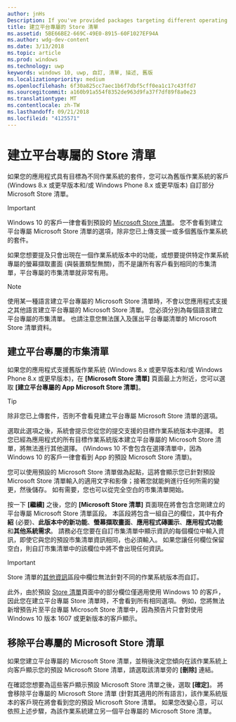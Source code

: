 ```yaml
---
author: jnHs
Description: If you've provided packages targeting different operating systems, you have the option to customize parts of your Store listing for different targeted operating systems.
title: 建立平台專屬的 Store 清單
ms.assetid: 5BE66BE2-669C-49E0-8915-60F1027EF94A
ms.author: wdg-dev-content
ms.date: 3/13/2018
ms.topic: article
ms.prod: windows
ms.technology: uwp
keywords: windows 10, uwp, 自訂, 清單, 描述, 舊版
ms.localizationpriority: medium
ms.openlocfilehash: 6f30a825cc7aec1b6f7dbf5cff0ea1c17c43ffd7
ms.sourcegitcommit: a160b91a554f8352de963d9fa37f7df89f8a0e23
ms.translationtype: MT
ms.contentlocale: zh-TW
ms.lasthandoff: 09/21/2018
ms.locfileid: "4125571"
---
```

# <a name="create-platform-specific-store-listings"></a>建立平台專屬的 Store 清單


如果您的應用程式具有目標為不同作業系統的套件，您可以為舊版作業系統的客戶 (Windows 8.x 或更早版本和/或 Windows Phone 8.x 或更早版本) 自訂部分 Microsoft Store 清單。 

> [!IMPORTANT]
> Windows 10 的客戶一律會看到預設的 [Microsoft Store 清單](create-app-store-listings.md)。 您不會看到建立平台專屬 Microsoft Store 清單的選項，除非您已上傳支援一或多個舊版作業系統的套件。 

如果您想要提及只會出現在一個作業系統版本中的功能，或想要提供特定作業系統專屬的螢幕擷取畫面 (與裝置類型無關)，而不是讓所有客戶看到相同的市集清單，平台專屬的市集清單就非常有用。

> [!NOTE]
> 使用某一種語言建立平台專屬的 Microsoft Store 清單時，不會以您應用程式支援之其他語言建立平台專屬的 Microsoft Store 清單。 您必須分別為每個語言建立平台專屬的市集清單。 也請注意您無法匯入及匯出平台專屬清單的 Microsoft Store 清單資料。


## <a name="creating-a-platform-specific-store-listing"></a>建立平台專屬的市集清單

如果您的應用程式支援舊版作業系統 (Windows 8.x 或更早版本和/或 Windows Phone 8.x 或更早版本)，在 **\[Microsoft Store 清單\]** 頁面最上方附近，您可以選取 **\[建立平台專屬的 App Microsoft Store 清單\]**。 

> [!TIP]
> 除非您已上傳套件，否則不會看見建立平台專屬 Microsoft Store 清單的選項。

選取此選項之後，系統會提示您從您的提交支援的目標作業系統版本中選擇。 若您已經為應用程式的所有目標作業系統版本建立平台專屬的 Microsoft Store 清單，將無法進行其他選擇。 (Windows 10 不會包含在選擇清單中，因為 Windows 10 的客戶一律會看到 App 的預設 Microsoft Store 清單)。

您可以使用預設的 Microsoft Store 清單做為起點，這將會顯示您已針對預設 Microsoft Store 清單輸入的適用文字和影像；接著您就能夠進行任何所需的變更，然後儲存。 如有需要，您也可以從完全空白的市集清單開始。

按一下 **\[繼續\]** 之後，您的 **\[Microsoft Store 清單\]** 頁面現在將會包含您剛建立的平台專屬 Microsoft Store 清單區段。 本區段將包含一組自己的欄位，其中有**介紹** (必要)、**此版本中的新功能**、**螢幕擷取畫面**、**應用程式磚圖示**、**應用程式功能**和**其他系統需求**。 請務必在您要在自訂市集清單中顯示資訊的每個欄位中輸入資訊，即使它與您的預設市集清單資訊相同，也必須輸入。 如果您讓任何欄位保留空白，則自訂市集清單中的該欄位中將不會出現任何資訊。


> [!IMPORTANT]
> Store 清單的[其他資訊](create-app-store-listings.md#additional-information)區段中欄位無法針對不同的作業系統版本而自訂。
> 
> 此外，由於預設 [Store 清單](create-app-store-listings.md)頁面中的部分欄位僅適用使用 Windows 10 的客戶，因此您在建立平台專屬 Store 清單時，不會看到所有相同選項。 例如，您將無法新增預告片至平台專屬 Microsoft Store 清單中，因為預告片只會對使用 Windows 10 版本 1607 或更新版本的客戶顯示。 


## <a name="removing-a-platform-specific-store-listing"></a>移除平台專屬的 Microsoft Store 清單

如果您建立平台專屬的 Microsoft Store 清單，並稍後決定您傾向在該作業系統上向客戶顯示您的預設 Microsoft Store 清單，請選取該清單旁的 **\[刪除\]** 連結。

在確認您想要為這些客戶顯示預設 Microsoft Store 清單之後，選取 **\[確定\]**。 將會移除平台專屬的 Microsoft Store 清單 (針對其適用的所有語言)，該作業系統版本的客戶現在將會看到您的預設 Microsoft Store 清單。 如果您改變心意，可以依照上述步驟，為該作業系統建立另一個平台專屬的 Microsoft Store 清單。

 

 




